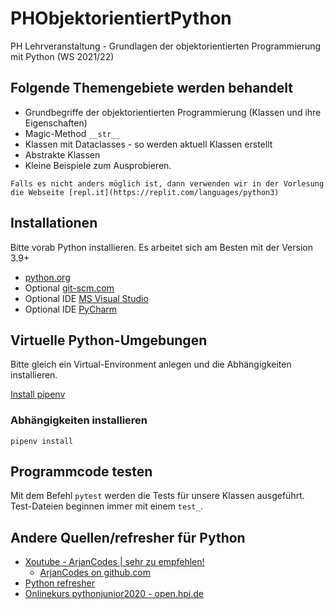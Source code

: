 # PHObjektorientiertPython

PH Lehrveranstaltung - Grundlagen der objektorientierten Programmierung mit Python (WS 2021/22)

## Folgende Themengebiete werden behandelt
* Grundbegriffe der objektorientierten Programmierung (Klassen und ihre Eigenschaften)
* Magic-Method `__str__`
* Klassen mit Dataclasses - so werden aktuell Klassen erstellt
* Abstrakte Klassen
* Kleine Beispiele zum Ausprobieren.

`Falls es nicht anders möglich ist, dann verwenden wir in der Vorlesung die Webseite [repl.it](https://replit.com/languages/python3)`

## Installationen
Bitte vorab Python installieren. Es arbeitet sich am Besten mit der Version 3.9+

* [python.org](https://www.python.org/downloads/)
* Optional [git-scm.com](https://git-scm.com/)
* Optional IDE [MS Visual Studio](https://visualstudio.microsoft.com/de/)
* Optional IDE [PyCharm](https://www.jetbrains.com/de-de/pycharm/)

## Virtuelle Python-Umgebungen
Bitte gleich ein Virtual-Environment anlegen und die Abhängigkeiten installieren.

[Install pipenv](https://pipenv-fork.readthedocs.io/en/latest/install.html)

### Abhängigkeiten installieren
`pipenv install`

## Programmcode testen
Mit dem Befehl `pytest` werden die Tests für unsere Klassen ausgeführt. Test-Dateien beginnen immer mit einem `test_`.

## Andere Quellen/refresher für Python
* [Xoutube - ArjanCodes | sehr zu empfehlen!](https://www.youtube.com/c/ArjanCodes)
    * [ArjanCodes on github.com](https://github.com/ArjanCodes)
* [Python refresher](https://github.com/tecladocode/python-refresher)
* [Onlinekurs pythonjunior2020 - open.hpi.de](https://open.hpi.de/courses/pythonjunior2020)